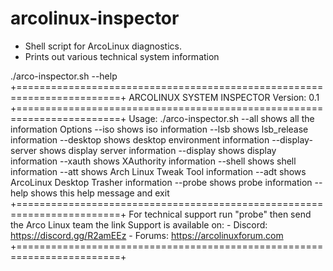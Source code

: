 # arcolinux-inspector
- Shell script for ArcoLinux diagnostics.
- Prints out various technical system information

./arco-inspector.sh --help
+========================================================================+
                         ARCOLINUX SYSTEM INSPECTOR
                               Version: 0.1
+========================================================================+
Usage:
  ./arco-inspector.sh --all              shows all the information
Options
  --iso                 shows iso information
  --lsb                 shows lsb_release information
  --desktop             shows desktop environment information
  --display-server      shows display server information
  --display             shows display information
  --xauth               shows XAuthority information
  --shell               shows shell information
  --att                 shows Arch Linux Tweak Tool information
  --adt                 shows ArcoLinux Desktop Trasher information
  --probe               shows probe information
  --help                shows this help message and exit
+========================================================================+
 For technical support run "probe" then send the Arco Linux team the link
 Support is available on:
    - Discord: https://discord.gg/R2amEEz
    - Forums: https://arcolinuxforum.com
+========================================================================+

